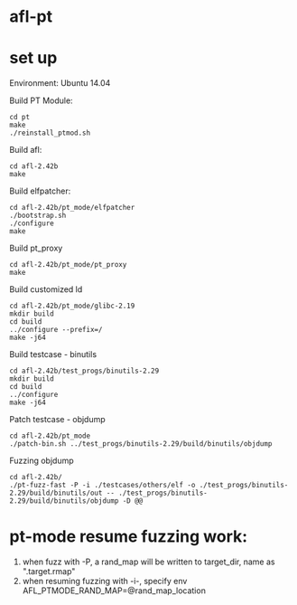 # afl-pt

# set up
Environment:
Ubuntu 14.04


Build PT Module:
```
cd pt
make
./reinstall_ptmod.sh
```

Build afl:
```
cd afl-2.42b
make
```

Build elfpatcher:
```
cd afl-2.42b/pt_mode/elfpatcher
./bootstrap.sh
./configure
make
```

Build pt_proxy 
```
cd afl-2.42b/pt_mode/pt_proxy
make
```

Build customized ld
```
cd afl-2.42b/pt_mode/glibc-2.19
mkdir build
cd build
../configure --prefix=/
make -j64
```

Build testcase - binutils
```
cd afl-2.42b/test_progs/binutils-2.29
mkdir build
cd build
../configure
make -j64
```

Patch testcase - objdump
```
cd afl-2.42b/pt_mode
./patch-bin.sh ../test_progs/binutils-2.29/build/binutils/objdump
```

Fuzzing objdump
```
cd afl-2.42b/
./pt-fuzz-fast -P -i ./testcases/others/elf -o ./test_progs/binutils-2.29/build/binutils/out -- ./test_progs/binutils-2.29/build/binutils/objdump -D @@
```

# pt-mode resume fuzzing work:
 1) when fuzz with -P, a rand_map will be written to target_dir, name as ".target.rmap"
 2) when resuming fuzzing with -i-, specify env AFL_PTMODE_RAND_MAP=@rand_map_location
